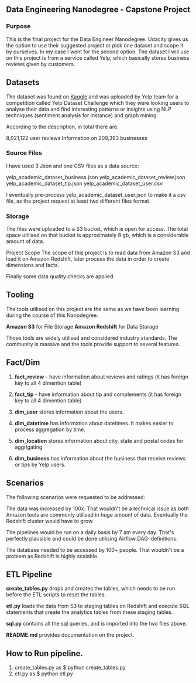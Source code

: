 ## Data Engineering Nanodegree - Capstone Project
### Purpose
This is the final project for the Data Engineer Nanodegree. Udacity gives us the option to use their suggested project or pick one dataset and scope it by ourselves. In my case I went for the second option. The dataset I will use on this project is from a service called Yelp, which basically stores business reviews given by customers.

## Datasets
The dataset was found on [Kaggle](https://www.kaggle.com/yelp-dataset/yelp-dataset) and was uploaded by Yelp team for a competition called Yelp Dataset Challenge which they were looking users to analyse their data and find interesting patterns or insights using NLP techniques (sentiment analysis for instance) and graph mining.

According to the description, in total there are:

8,021,122 user reviews
Information on 209,393 businesses

### Source Files
I have used 3 Json and one CSV files as a data source:

yelp_academic_dataset_business.json
yelp_academic_dataset_review.json
yelp_academic_dataset_tip.json
yelp_academic_dataset_user.csv

I eventually pre-process yelp_academic_dataset_user.json to make it a csv file, as the project request at least two different files format.

### Storage
The files were uploaded to a S3 bucket, which is open for access. The total space utilised on that bucket is approximately 8 gb, which is a considerable amount of data.

Project Scope
The scope of this project is to read data from Amazon S3 and load it on Amazon Redshift, later process the data in order to create dimensions and facts.

Finally some data quality checks are applied.

## Tooling
The tools utilised on this project are the same as we have been learning during the course of this Nanodegree.

**Amazon S3** for File Storage
**Amazon Redshift** for Data Storage

Those tools are widely utilised and considered industry standards. The community is massive and the tools provide support to several features.

## Fact/Dim

1. **fact_review** - have information about reviews and ratings (it has foreign key to all 4 dimention table)

2. **fact_tip** - have information about tip and complements (it has foreign key to all 4 dimention table)

3. **dim_user** stores information about the users.

4. **dim_datetime** has information about datetimes. It makes easier to process aggregation by time.

5. **dim_location** stores information about city, state and postal codes for aggrigating

6. **dim_business** has information about the business that receive reviews or tips by Yelp users.

## Scenarios
The following scenarios were requested to be addressed:

The data was increased by 100x. That wouldn't be a technical issue as both Amazon tools are commonly utilised in huge amount of data. Eventually the Redshift cluster would have to grow.

The pipelines would be run on a daily basis by 7 am every day. That's perfectly plausible and could be done utilising Airflow DAG· definitions.

The database needed to be accessed by 100+ people. That wouldn't be a problem as Redshift is highly scalable.

## ETL Pipeline

**create_tables.py** drops and creates the tables, which needs to be run before the ETL scripts to reset the tables.

**etl.py** loads the data from S3 to staging tables on Redshift and execute SQL statements that create the analytics tables from these staging tables.

**sql.py** contains all the sql queries, and is imported into the two files above.

**README.md** provides documentation on the project.

## How to Run pipeline.
1. create_tables.py  as $ python create_tables.py
2. etl.py as $ python etl.py